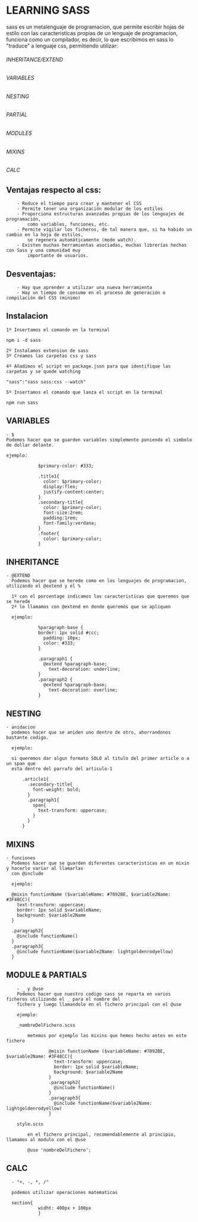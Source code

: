 # LEARNING SASS

sass es un metalenguaje de programacion, que permite escribir hojas de estilo con las caracteristicas propias de un lenguaje de programacion, funciona como un compilador, es decir, lo que escribimos en sass lo "traduce" a lenguaje css, permitiendo utilizar:

###### INHERITANCE/EXTEND

###### VARIABLES

###### NESTING

###### PARTIAL

###### MODULES

###### MIXINS

###### CALC

## Ventajas respecto al css:

    	- Reduce el tiempo para crear y mantener el CSS
    	- Permite tener una organización modular de los estilos
    	- Proporciona estructuras avanzadas propias de los lenguajes de programación,
    		como variables, funciones, etc.
    	- Permite vigilar los ficheros, de tal manera que, si ha habido un cambio en la hoja de estilos,
    		se regenera automáticamente (modo watch).
    	- Existen muchas herramientas asociadas, muchas librerías hechas con Sass y una comunidad muy
    		importante de usuarios.

## Desventajas:

    	- Hay que aprender a utilizar una nueva herramienta
    	- Hay un tiempo de consumo en el proceso de generación o compilación del CSS (minimo)

## Instalacion

    1º Insertamos el comando en la terminal

`npm i -d sass`

    2º Instalamos extension de sass
    3º Creamos las carpetas css y sass

    4º Añadimos el script en package.json para que identifique las carpetas y se quede watching

`"sass":"sass sass:css --watch"`

    5º Insertamos el comando que lanza el script en la terminal

`npm run sass`

## VARIABLES

    - $
    Podemos hacer que se guarden variables simplemente poniendo el simbolo de dollar delante.

    ejemplo:

                $primary-color: #333;

                .title1{
                  color: $primary-color;
                  display:flex;
                  justify-content:center;
                }
                .secondary-title{
                  color: $primary-color;
                  font-size:2rem;
                  padding:1rem;
                  font-family:verdana;
                }
                .footer{
                  color: $primary-color;
                }

## INHERITANCE

    - @EXTEND
      Podemos hacer que se herede como en los lenguajes de programacion, utilizando el @extend y el %

      1º con el porcentage indicamos las caracteristicas que queremos que se herede
      2º lo llamamos con @extend en donde queremos que se apliquen

      ejemplo:

                %paragraph-base {
                border: 1px solid #ccc;
                  padding: 10px;
                  color: #333;
                }

                .paragraph1 {
                  @extend %paragraph-base;
                    text-decoration: underline;
                }
                .paragraph2 {
                  @extend %paragraph-base;
                    text-decoration: overline;
                }

## NESTING

    - anidacion
      podemos hacer que se aniden uno dentro de otro, ahorrandonos bastante codigo.

      ejemplo:

      si queremos dar algun formato SOLO al titulo del primer article o a un span que
      esta dentro del parrafo del articulo-1

          .article1{
            .secondary-title{
              font-weight: bold;
            }
            .paragraph1{
              span{
                text-transform: uppercase;
              }
            }
          }

## MIXINS

    - funciones
      Podemos hacer que se guarden diferentes caracteristicas en un mixin y hacerlo variar al llamarlas
      con @include

      ejemplo:

      @mixin functionName ($variableName: #7092BE, $variable2Name: #3F48CC){
        text-transform: uppercase;
        border: 1px solid $variableName;
        background: $variable2Name
      }

      .paragraph2{
        @include functionName()
      }
      .paragraph3{
        @include functionName($variable2Name: lightgoldenrodyellow)
      }

## MODULE & PARTIALS

        - _ y @use
        Podemos hacer que nuestro codigo sass se reparta en varios ficheros utilizando el _ para el nombre del
        fichero y luego llamandolo en el fichero principal con el @use

        ejemplo:

        _nombreDelFichero.scss

            metemos por ejemplo las mixins que hemos hecho antes en este fichero

                    @mixin functionName ($variableName: #7092BE, $variable2Name: #3F48CC){
                      text-transform: uppercase;
                      border: 1px solid $variableName;
                      background: $variable2Name
                    }
                    .paragraph2{
                      @include functionName()
                    }
                    .paragraph3{
                      @include functionName($variable2Name: lightgoldenrodyellow)
                    }

        style.scss

            en el fichero principal, recomendablemente al principio, llamamos al modulo con el @use

            @use 'nombreDelFichero';

## CALC

      - "+, -, *, /"

      podemos utilizar operaciones matematicas

      section{
                widht: 400px + 100px
                }
